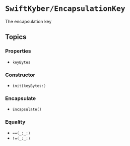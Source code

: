 # ``SwiftKyber/EncapsulationKey``

The encapsulation key

## Topics

### Properties

- ``keyBytes``

### Constructor

- ``init(keyBytes:)``

### Encapsulate

- ``Encapsulate()``

### Equality

- ``==(_:_:)``
- ``!=(_:_:)``

